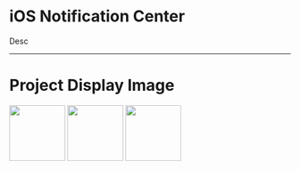 # iOS Notification Center
Desc
<hr/>

# Project Display Image

<p>
  
<a href="https://github.com/erdenmustafa/ios_notification_center/blob/main/Screen/1.png" target="_blank">
<img src="https://github.com/erdenmustafa/ios_notification_center/blob/main/Screen/1.pngg" width="100" style="max-width:100%;"></a>

  
<a href="https://github.com/erdenmustafa/ios_notification_center/blob/main/Screen/2.png" target="_blank">
<img src="https://github.com/erdenmustafa/ios_notification_center/blob/main/Screen/2.pngg" width="100" style="max-width:100%;"></a>

  
<a href="https://github.com/erdenmustafa/ios_notification_center/blob/main/Screen/3.png" target="_blank">
<img src="https://github.com/erdenmustafa/ios_notification_center/blob/main/Screen/3.pngg" width="100" style="max-width:100%;"></a>

</p>  


